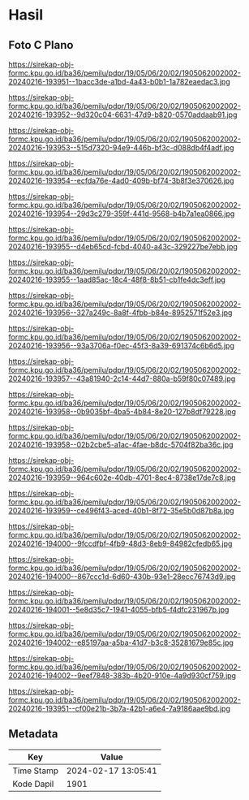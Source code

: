 # Hasil

## Foto C Plano

https://sirekap-obj-formc.kpu.go.id/ba36/pemilu/pdpr/19/05/06/20/02/1905062002002-20240216-193951--1bacc3de-a1bd-4a43-b0b1-1a782eaedac3.jpg

https://sirekap-obj-formc.kpu.go.id/ba36/pemilu/pdpr/19/05/06/20/02/1905062002002-20240216-193952--9d320c04-6631-47d9-b820-0570addaab91.jpg

https://sirekap-obj-formc.kpu.go.id/ba36/pemilu/pdpr/19/05/06/20/02/1905062002002-20240216-193953--515d7320-94e9-446b-bf3c-d088db4f4adf.jpg

https://sirekap-obj-formc.kpu.go.id/ba36/pemilu/pdpr/19/05/06/20/02/1905062002002-20240216-193954--ecfda76e-4ad0-409b-bf74-3b8f3e370626.jpg

https://sirekap-obj-formc.kpu.go.id/ba36/pemilu/pdpr/19/05/06/20/02/1905062002002-20240216-193954--29d3c279-359f-441d-9568-b4b7a1ea0866.jpg

https://sirekap-obj-formc.kpu.go.id/ba36/pemilu/pdpr/19/05/06/20/02/1905062002002-20240216-193955--d4eb65cd-fcbd-4040-a43c-329227be7ebb.jpg

https://sirekap-obj-formc.kpu.go.id/ba36/pemilu/pdpr/19/05/06/20/02/1905062002002-20240216-193955--1aad85ac-18c4-48f8-8b51-cb1fe4dc3eff.jpg

https://sirekap-obj-formc.kpu.go.id/ba36/pemilu/pdpr/19/05/06/20/02/1905062002002-20240216-193956--327a249c-8a8f-4fbb-b84e-8952571f52e3.jpg

https://sirekap-obj-formc.kpu.go.id/ba36/pemilu/pdpr/19/05/06/20/02/1905062002002-20240216-193956--93a3706a-f0ec-45f3-8a39-691374c6b6d5.jpg

https://sirekap-obj-formc.kpu.go.id/ba36/pemilu/pdpr/19/05/06/20/02/1905062002002-20240216-193957--43a81940-2c14-44d7-880a-b59f80c07489.jpg

https://sirekap-obj-formc.kpu.go.id/ba36/pemilu/pdpr/19/05/06/20/02/1905062002002-20240216-193958--0b9035bf-4ba5-4b84-8e20-127b8df79228.jpg

https://sirekap-obj-formc.kpu.go.id/ba36/pemilu/pdpr/19/05/06/20/02/1905062002002-20240216-193958--02b2cbe5-a1ac-4fae-b8dc-5704f82ba36c.jpg

https://sirekap-obj-formc.kpu.go.id/ba36/pemilu/pdpr/19/05/06/20/02/1905062002002-20240216-193959--964c602e-40db-4701-8ec4-8738e17de7c8.jpg

https://sirekap-obj-formc.kpu.go.id/ba36/pemilu/pdpr/19/05/06/20/02/1905062002002-20240216-193959--ce496f43-aced-40b1-8f72-35e5b0d87b8a.jpg

https://sirekap-obj-formc.kpu.go.id/ba36/pemilu/pdpr/19/05/06/20/02/1905062002002-20240216-194000--9fccdfbf-4fb9-48d3-8eb9-84982cfedb65.jpg

https://sirekap-obj-formc.kpu.go.id/ba36/pemilu/pdpr/19/05/06/20/02/1905062002002-20240216-194000--867ccc1d-6d60-430b-93e1-28ecc76743d9.jpg

https://sirekap-obj-formc.kpu.go.id/ba36/pemilu/pdpr/19/05/06/20/02/1905062002002-20240216-194001--5e8d35c7-1941-4055-bfb5-f4dfc231967b.jpg

https://sirekap-obj-formc.kpu.go.id/ba36/pemilu/pdpr/19/05/06/20/02/1905062002002-20240216-194002--e85197aa-a5ba-41d7-b3c8-35281679e85c.jpg

https://sirekap-obj-formc.kpu.go.id/ba36/pemilu/pdpr/19/05/06/20/02/1905062002002-20240216-194002--9eef7848-383b-4b20-910e-4a9d930cf759.jpg

https://sirekap-obj-formc.kpu.go.id/ba36/pemilu/pdpr/19/05/06/20/02/1905062002002-20240216-193951--cf00e21b-3b7a-42b1-a6e4-7a9186aae9bd.jpg


## Metadata

| Key        | Value               |
| ---------- | ------------------- |
| Time Stamp | 2024-02-17 13:05:41 |
| Kode Dapil | 1901                |



